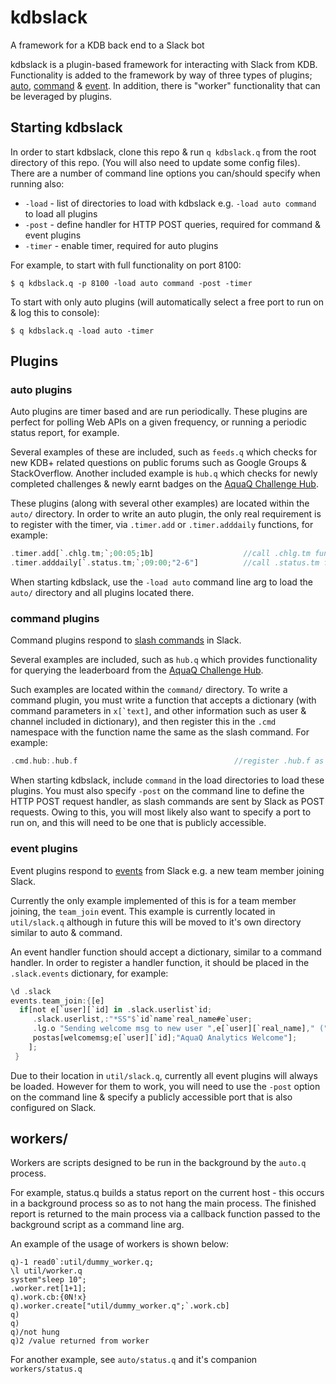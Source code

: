 # kdbslack
A framework for a KDB back end to a Slack bot

kdbslack is a plugin-based framework for interacting with Slack from KDB. Functionality is added to the framework by way of three types of plugins; [auto](#auto-plugins), [command](#command-plugins) & [event](#event-plugins). In addition, there is "worker" functionality that can be leveraged by plugins.

## Starting kdbslack

In order to start kdbslack, clone this repo & run `q kdbslack.q` from the root directory of this repo. (You will also need to update some config files). There are a number of command line options you can/should specify when running also:

* `-load` - list of directories to load with kdbslack e.g. `-load auto command` to load all plugins
* `-post` - define handler for HTTP POST queries, required for command & event plugins
* `-timer` - enable timer, required for auto plugins

For example, to start with full functionality on port 8100:

```
$ q kdbslack.q -p 8100 -load auto command -post -timer
```

To start with only auto plugins (will automatically select a free port to run on & log this to console):

```
$ q kdbslack.q -load auto -timer
```

## Plugins

### auto plugins

Auto plugins are timer based and are run periodically. These plugins are perfect for polling Web APIs on a given frequency, or running a periodic status report, for example.

Several examples of these are included, such as `feeds.q` which checks for new KDB+ related questions on public forums such as Google Groups & StackOverflow. Another included example is `hub.q` which checks for newly completed challenges & newly earnt badges on the [AquaQ Challenge Hub](http://challenges.aquaq.co.uk/).

These plugins (along with several other examples) are located within the `auto/` directory. In order to write an auto plugin, the only real requirement is to register with the timer, via `.timer.add` or `.timer.adddaily` functions, for example:

```rust
.timer.add[`.chlg.tm;`;00:05;1b]                    //call .chlg.tm function with null arg every 5 mins, repeat
.timer.adddaily[`.status.tm;`;09:00;"2-6"]          //call .status.tm function with null arg at 9am, Monday-Friday (i.e. where date mod 7 is in 2-6)
```
When starting kdbslack, use the `-load auto` command line arg to load the `auto/` directory and all plugins located there.

### command plugins

Command plugins respond to [slash commands](https://api.slack.com/slash-commands) in Slack.

Several examples are included, such as `hub.q` which provides functionality for querying the leaderboard from the [AquaQ Challenge Hub](http://challenges.aquaq.co.uk/).

Such examples are located within the `command/` directory. To write a command plugin, you must write a function that accepts a dictionary (with command parameters in ``x[`text]``, and other information such as user & channel included in dictionary), and then register this in the `.cmd` namespace with the function name the same as the slash command. For example:

```rust
.cmd.hub:.hub.f                                   //register .hub.f as the handler function for the /hub command
```

When starting kdbslack, include `command` in the load directories to load these plugins. You must also specify `-post` on the command line to define the HTTP POST request handler, as slash commands are sent by Slack as POST requests. Owing to this, you will most likely also want to specify a port to run on, and this will need to be one that is publicly accessible.

### event plugins

Event plugins respond to [events](#https://api.slack.com/events-api) from Slack e.g. a new team member joining Slack.

Currently the only example implemented of this is for a team member joining, the `team_join` event. This example is currently located in `util/slack.q` although in future this will be moved to it's own directory similar to auto & command.

An event handler function should accept a dictionary, similar to a command handler. In order to register a handler function, it should be placed in the `.slack.events` dictionary, for example:

```rust
\d .slack
events.team_join:{[e]
  if[not e[`user][`id] in .slack.userlist`id;                                       //check if this is a dupe notification etc.
     .slack.userlist,:"*SS"$`id`name`real_name#e`user;                              //add to user list so we don't welcome them twice
     .lg.o "Sending welcome msg to new user ",e[`user][`real_name]," (",e[`user][`name],")";
     postas[welcomemsg;e[`user][`id];"AquaQ Analytics Welcome"];                    //send welcome message as DM (via slackbot conversation)
    ];
 }
 ```
 
 Due to their location in `util/slack.q`, currently all event plugins will always be loaded. However for them to work, you will need to use the `-post` option on the command line & specify a publicly accessible port that is also configured on Slack.

## workers/

Workers are scripts designed to be run in the background by the `auto.q` process.

For example, status.q builds a status report on the current host - this occurs in a background 
process so as to not hang the main process. The finished report is returned to the main process
via a callback function passed to the background script as a command line arg.

An example of the usage of workers is shown below:

```
q)-1 read0`:util/dummy_worker.q;
\l util/worker.q
system"sleep 10";
.worker.ret[1+1];
q).work.cb:{0N!x}
q).worker.create["util/dummy_worker.q";`.work.cb]
q)
q)
q)/not hung
q)2 /value returned from worker
```

For another example, see `auto/status.q` and it's companion `workers/status.q`


